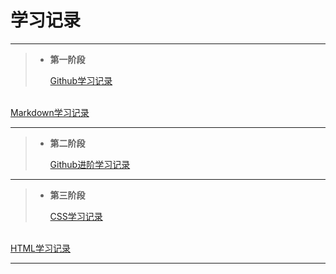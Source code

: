 #                                    学习记录

---



> * **第一阶段**       
>
>    [Github学习记录](https://github.com/tizi123139/Tasks/blob/main/Github%E7%9A%84%E5%AD%A6%E4%B9%A0%E8%AE%B0%E5%BD%95.md)

​            
     [Markdown学习记录](https://github.com/tizi123139/Tasks/blob/main/Markdown%E7%9A%84%E5%AD%A6%E4%B9%A0%E8%AE%B0%E5%BD%95.md)

---





> * **第二阶段**      
>
>    [Github进阶学习记录](https://github.com/tizi123139/Tasks/blob/main/Github%E8%BF%9B%E9%98%B6%E5%AD%A6%E4%B9%A0%E7%AC%94%E8%AE%B0.md)

---





> * **第三阶段**     
>
>     [CSS学习记录](https://github.com/tizi123139/Tasks/blob/main/CSS学习笔记.md)

​                
      [HTML学习记录](https://github.com/tizi123139/Tasks/blob/main/HTML学习笔记.md)

---

